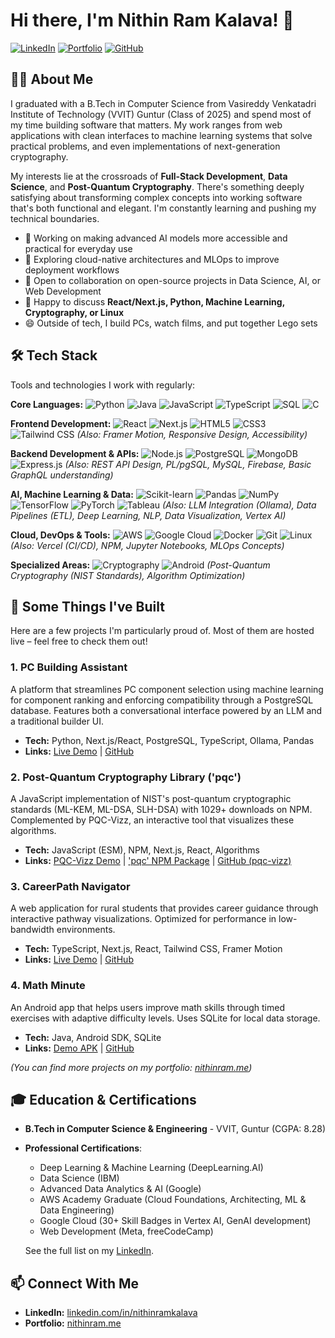 # Hi there, I'm Nithin Ram Kalava! 👋

[![LinkedIn](https://img.shields.io/badge/LinkedIn-Connect-blue?style=for-the-badge&logo=linkedin)](https://linkedin.com/in/nithinramkalava)
[![Portfolio](https://img.shields.io/badge/Portfolio-nithinram.me-brightgreen?style=for-the-badge&logo=vercel)](https://nithinram.me) 
[![GitHub](https://img.shields.io/badge/GitHub-Follow_Me-black?style=for-the-badge&logo=github)](https://github.com/nithinramkalava)

## 👨‍💻 About Me

I graduated with a B.Tech in Computer Science from Vasireddy Venkatadri Institute of Technology (VVIT) Guntur (Class of 2025) and spend most of my time building software that matters. My work ranges from web applications with clean interfaces to machine learning systems that solve practical problems, and even implementations of next-generation cryptography.

My interests lie at the crossroads of **Full-Stack Development**, **Data Science**, and **Post-Quantum Cryptography**. There's something deeply satisfying about transforming complex concepts into working software that's both functional and elegant. I'm constantly learning and pushing my technical boundaries.

- 🔭 Working on making advanced AI models more accessible and practical for everyday use
- 🌱 Exploring cloud-native architectures and MLOps to improve deployment workflows
- 👯 Open to collaboration on open-source projects in Data Science, AI, or Web Development
- 💬 Happy to discuss **React/Next.js, Python, Machine Learning, Cryptography, or Linux**
- 😄 Outside of tech, I build PCs, watch films, and put together Lego sets

## 🛠️ Tech Stack

Tools and technologies I work with regularly:

**Core Languages:**
![Python](https://img.shields.io/badge/Python-3776AB?style=flat-square&logo=python&logoColor=white)
![Java](https://img.shields.io/badge/Java-ED8B00?style=flat-square&logo=openjdk&logoColor=white)
![JavaScript](https://img.shields.io/badge/JavaScript-F7DF1E?style=flat-square&logo=javascript&logoColor=black)
![TypeScript](https://img.shields.io/badge/TypeScript-3178C6?style=flat-square&logo=typescript&logoColor=white)
![SQL](https://img.shields.io/badge/SQL-025E8C?style=flat-square&logo=postgresql&logoColor=white)
![C](https://img.shields.io/badge/C-A8B9CC?style=flat-square&logo=c&logoColor=white)

**Frontend Development:**
![React](https://img.shields.io/badge/React-61DAFB?style=flat-square&logo=react&logoColor=black)
![Next.js](https://img.shields.io/badge/Next.js-000000?style=flat-square&logo=next.js&logoColor=white)
![HTML5](https://img.shields.io/badge/HTML5-E34F26?style=flat-square&logo=html5&logoColor=white)
![CSS3](https://img.shields.io/badge/CSS3-1572B6?style=flat-square&logo=css3&logoColor=white)
![Tailwind CSS](https://img.shields.io/badge/Tailwind_CSS-38B2AC?style=flat-square&logo=tailwind-css&logoColor=white)
_(Also: Framer Motion, Responsive Design, Accessibility)_

**Backend Development & APIs:**
![Node.js](https://img.shields.io/badge/Node.js-339933?style=flat-square&logo=node.js&logoColor=white)
![PostgreSQL](https://img.shields.io/badge/PostgreSQL-336791?style=flat-square&logo=postgresql&logoColor=white)
![MongoDB](https://img.shields.io/badge/MongoDB-47A248?style=flat-square&logo=mongodb&logoColor=white)
![Express.js](https://img.shields.io/badge/Express.js-000000?style=flat-square&logo=express&logoColor=white)
_(Also: REST API Design, PL/pgSQL, MySQL, Firebase, Basic GraphQL understanding)_

**AI, Machine Learning & Data:**
![Scikit-learn](https://img.shields.io/badge/Scikit--learn-F7931E?style=flat-square&logo=scikit-learn&logoColor=white)
![Pandas](https://img.shields.io/badge/Pandas-150458?style=flat-square&logo=pandas&logoColor=white)
![NumPy](https://img.shields.io/badge/NumPy-013243?style=flat-square&logo=numpy&logoColor=white)
![TensorFlow](https://img.shields.io/badge/TensorFlow-FF6F00?style=flat-square&logo=tensorflow&logoColor=white)
![PyTorch](https://img.shields.io/badge/PyTorch-EE4C2C?style=flat-square&logo=pytorch&logoColor=white)
![Tableau](https://img.shields.io/badge/Tableau-E97627?style=flat-square&logo=tableau&logoColor=white)
_(Also: LLM Integration (Ollama), Data Pipelines (ETL), Deep Learning, NLP, Data Visualization, Vertex AI)_

**Cloud, DevOps & Tools:**
![AWS](https://img.shields.io/badge/AWS-232F3E?style=flat-square&logo=amazon-aws&logoColor=white)
![Google Cloud](https://img.shields.io/badge/Google_Cloud-4285F4?style=flat-square&logo=google-cloud&logoColor=white)
![Docker](https://img.shields.io/badge/Docker-2496ED?style=flat-square&logo=docker&logoColor=white)
![Git](https://img.shields.io/badge/Git-F05032?style=flat-square&logo=git&logoColor=white)
![Linux](https://img.shields.io/badge/Linux-FCC624?style=flat-square&logo=linux&logoColor=black)
_(Also: Vercel (CI/CD), NPM, Jupyter Notebooks, MLOps Concepts)_

**Specialized Areas:**
![Cryptography](https://img.shields.io/badge/PQC-Secure-blueviolet?style=flat-square) <!-- Generic badge -->
![Android](https://img.shields.io/badge/Android_Dev-3DDC84?style=flat-square&logo=android&logoColor=white)
_(Post-Quantum Cryptography (NIST Standards), Algorithm Optimization)_

## 🚀 Some Things I've Built

Here are a few projects I'm particularly proud of. Most of them are hosted live – feel free to check them out!

### 1. PC Building Assistant
A platform that streamlines PC component selection using machine learning for component ranking and enforcing compatibility through a PostgreSQL database. Features both a conversational interface powered by an LLM and a traditional builder UI.
- **Tech:** Python, Next.js/React, PostgreSQL, TypeScript, Ollama, Pandas
- **Links:** [Live Demo](https://pcbuilder-ai.vercel.app/) | [GitHub](https://github.com/nithinramkalava/build-your-pc)

### 2. Post-Quantum Cryptography Library ('pqc')
A JavaScript implementation of NIST's post-quantum cryptographic standards (ML-KEM, ML-DSA, SLH-DSA) with 1029+ downloads on NPM. Complemented by PQC-Vizz, an interactive tool that visualizes these algorithms.
- **Tech:** JavaScript (ESM), NPM, Next.js, React, Algorithms
- **Links:** [PQC-Vizz Demo](https://pqc-vizz.vercel.app/) | ['pqc' NPM Package](https://www.npmjs.com/package/pqc) | [GitHub (pqc-vizz)](https://github.com/nithinramkalava/pqc-vizz)

### 3. CareerPath Navigator
A web application for rural students that provides career guidance through interactive pathway visualizations. Optimized for performance in low-bandwidth environments.
- **Tech:** TypeScript, Next.js, React, Tailwind CSS, Framer Motion
- **Links:** [Live Demo](https://careerpath-nav.vercel.app/) | [GitHub](https://github.com/nithinramkalava/CareerPath-Navigator)

### 4. Math Minute
An Android app that helps users improve math skills through timed exercises with adaptive difficulty levels. Uses SQLite for local data storage.
- **Tech:** Java, Android SDK, SQLite
- **Links:** [Demo APK](https://github.com/nithinramkalava/Math-Minute/releases/tag/debug-releases) | [GitHub](https://github.com/nithinramkalava/Math-Minute)

_(You can find more projects on my portfolio: [nithinram.me](https://nithinram.me))_

## 🎓 Education & Certifications

- **B.Tech in Computer Science & Engineering** - VVIT, Guntur (CGPA: 8.28)
- **Professional Certifications**: 
  - Deep Learning & Machine Learning (DeepLearning.AI)
  - Data Science (IBM)
  - Advanced Data Analytics & AI (Google)
  - AWS Academy Graduate (Cloud Foundations, Architecting, ML & Data Engineering) 
  - Google Cloud (30+ Skill Badges in Vertex AI, GenAI development)
  - Web Development (Meta, freeCodeCamp)
  
  See the full list on my [LinkedIn](https://linkedin.com/in/nithinramkalava/details/certifications/).

## 📫 Connect With Me

- **LinkedIn:** [linkedin.com/in/nithinramkalava](https://linkedin.com/in/nithinramkalava)
- **Portfolio:** [nithinram.me](https://nithinram.me)
